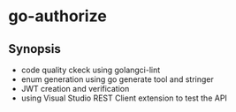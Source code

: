 # go-authorize

## Synopsis

- code quality ckeck using golangci-lint
- enum generation using go generate tool and stringer
- JWT creation and verification
- using Visual Studio REST Client extension to test the API
